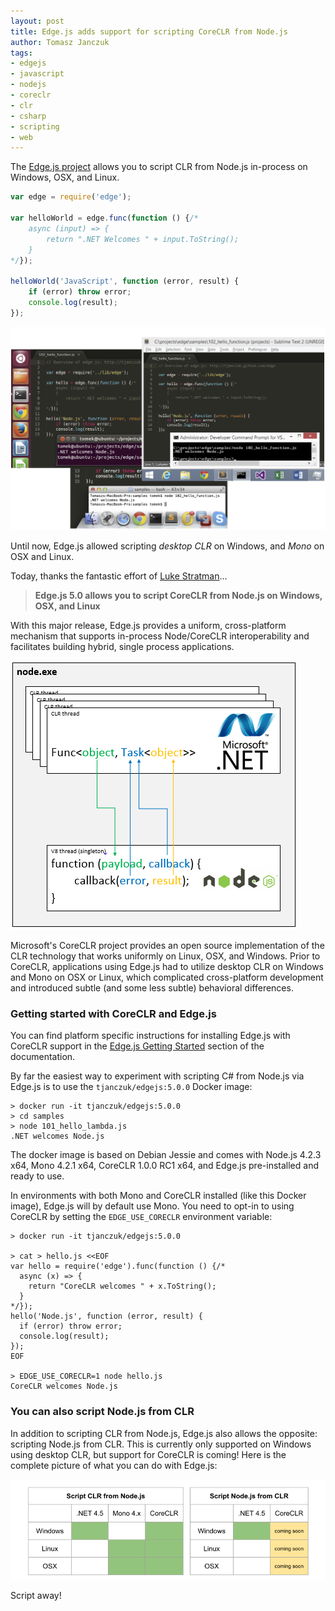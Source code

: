 ```yaml
---
layout: post
title: Edge.js adds support for scripting CoreCLR from Node.js
author: Tomasz Janczuk
tags:
- edgejs
- javascript
- nodejs
- coreclr
- clr
- csharp
- scripting
- web
---
```


The [Edge.js project](https://github.com/tjanczuk/edge) allows you to script CLR from Node.js in-process on Windows, OSX, and Linux.

```javascript
var edge = require('edge');

var helloWorld = edge.func(function () {/*
    async (input) => { 
        return ".NET Welcomes " + input.ToString(); 
    }
*/});

helloWorld('JavaScript', function (error, result) {
    if (error) throw error;
    console.log(result);
});
```

<img src="/assets/post_images/2015-12-23/0.png" class="tj-img-diagram-100" alt="Scripting CoreCLR from Node.js using Edge.js on Windows, OSX, and Linux">

Until now, Edge.js allowed scripting *desktop CLR* on Windows, and *Mono* on OSX and Linux. 

Today, thanks the fantastic effort of [Luke Stratman](http://careers.stackoverflow.com/lstratman)...

> **Edge.js 5.0 allows you to script CoreCLR from Node.js on Windows, OSX, and Linux**

With this major release, Edge.js provides a uniform, cross-platform mechanism that supports in-process Node/CoreCLR interoperability and facilitates building hybrid, single process applications. 

<img src="/assets/post_images/2015-12-23/2.jpg" class="tj-img-diagram-75" alt="Edge.js interoperabilty model between Node.js and CoreCLR">

Microsoft's CoreCLR project provides an open source implementation of the CLR technology that works uniformly on Linux, OSX, and Windows. Prior to CoreCLR, applications using Edge.js had to utilize desktop CLR on Windows and Mono on OSX or Linux, which complicated cross-platform development and introduced subtle (and some less subtle) behavioral differences. 

### Getting started with CoreCLR and Edge.js

You can find platform specific instructions for installing Edge.js with CoreCLR support in the [Edge.js Getting Started](https://github.com/tjanczuk/edge#contents) section of the documentation. 

By far the easiest way to experiment with scripting C# from Node.js via Edge.js is to use the `tjanczuk/edgejs:5.0.0` Docker image: 

```
> docker run -it tjanczuk/edgejs:5.0.0
> cd samples
> node 101_hello_lambda.js
.NET welcomes Node.js
```

The docker image is based on Debian Jessie and comes with Node.js 4.2.3 x64, Mono 4.2.1 x64, CoreCLR 1.0.0 RC1 x64, and Edge.js pre-installed and ready to use. 

In environments with both Mono and CoreCLR installed (like this Docker image), Edge.js will by default use Mono. You need to opt-in to using CoreCLR by setting the `EDGE_USE_CORECLR` environment variable: 

```
> docker run -it tjanczuk/edgejs:5.0.0

> cat > hello.js <<EOF
var hello = require('edge').func(function () {/*
  async (x) => {
    return "CoreCLR welcomes " + x.ToString();
  }
*/});
hello('Node.js', function (error, result) {
  if (error) throw error;
  console.log(result);
});
EOF

> EDGE_USE_CORECLR=1 node hello.js
CoreCLR welcomes Node.js
```

### You can also script Node.js from CLR

In addition to scripting CLR from Node.js, Edge.js also allows the opposite: scripting Node.js from CLR. This is currently only supported on Windows using desktop CLR, but support for CoreCLR is coming! Here is the complete picture of what you can do with Edge.js: 

<img src="/assets/post_images/2015-12-23/1.png" class="tj-img-diagram-100" alt="Edge.js support matrix for scripting CLR, CoreCLR, Mono from Node.js and Node.js from CLR on Windows, OSX, and Linux">

Script away!

